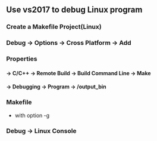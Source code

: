 ## Use vs2017 to debug Linux program
### Create a Makefile Project(Linux)
### Debug -> Options -> Cross Platform -> Add
### Properties 
#### -> C/C++ -> Remote Build -> Build Command Line -> Make
#### -> Debugging -> Program -> <path>/output_bin 
### Makefile
* with option -g
### Debug -> Linux Console